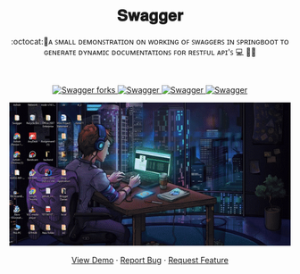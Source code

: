 
 <h1 align="center">𝐒𝐰𝐚𝐠𝐠𝐞𝐫</h1>
<p align="center">:octocat:🌟ᴀ ꜱᴍᴀʟʟ ᴅᴇᴍᴏɴꜱᴛʀᴀᴛɪᴏɴ ᴏɴ ᴡᴏʀᴋɪɴɢ ᴏꜰ ꜱᴡᴀɢɢᴇʀꜱ ɪɴ ꜱᴘʀɪɴɢʙᴏᴏᴛ ᴛᴏ ɢᴇɴᴇʀᴀᴛᴇ ᴅʏɴᴀᴍɪᴄ ᴅᴏᴄᴜᴍᴇɴᴛᴀᴛɪᴏɴꜱ ꜰᴏʀ ʀᴇꜱᴛꜰᴜʟ ᴀᴘɪ'ꜱ 💻 🎯🚀  <p><br>
<a href="https://github.com/ashish2030/Swagger/fork" target="blank">

<p align="center">
  <img src="https://img.shields.io/github/forks/ashish2030/Swagger?style=flat-square" alt="Swagger forks"/>
</a>
<a href="https://github.com/ashish2030/Swagger/stargazers" target="blank">
<img src="https://img.shields.io/github/stars/ashish2030/Swagger?style=flat-square" alt="Swagger"/>
</a>
<a href="https://github.com/ashish2030/Swagger/issues" target="blank">
<img src="https://img.shields.io/github/issues/ashish2030/Swagger?style=flat-square" alt="Swagger"/>
</a>
<a href="https://github.com/ashish2030/Swagger/pulls" target="blank">
<img src="https://img.shields.io/github/issues-pr/ashish2030/Swagger?style=flat-square" alt="Swagger"/>
</a>
  </p>
<p align="center"><img src="https://github.com/Ashish2030/Swagger/blob/master/video/video.gif" ></p>
<p align="center">
    <a href="https://github.com/Ashish2030/Swagger" target="blank">View Demo</a>
    ·
    <a href="https://github.com/ashish2030/Swagger/issues/new/choose">Report Bug</a>
    ·
    <a href="https://github.com/ashish2030/Swagger/issues/new/choose">Request Feature</a>
</p>


